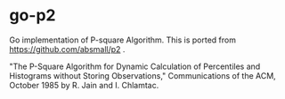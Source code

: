 # go-p2

Go implementation of P-square Algorithm.
This is ported from https://github.com/absmall/p2 .

"The P-Square Algorithm for Dynamic Calculation of Percentiles and Histograms without Storing Observations," Communications of the ACM, October 1985 by R. Jain and I. Chlamtac.
